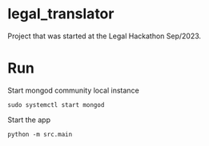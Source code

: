 # legal_translator
Project that was started at the Legal Hackathon Sep/2023.

# Run

Start mongod community local instance

```sudo systemctl start mongod```

Start the app

```python -m src.main```
